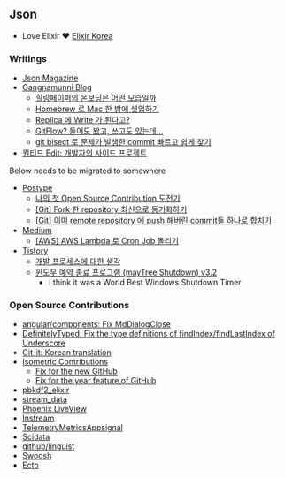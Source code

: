 ## Json

- Love Elixir ❤️ [Elixir Korea](https://github.com/elixir-korea)

### Writings

- [Json Magazine](https://www.facebook.com/json.magazine)
- [Gangnamunni Blog](https://blog.gangnamunni.com/blog)
  - [힐링페이퍼의 온보딩은 어떤 모습일까](https://blog.gangnamunni.com/post/sync_align)
  - [Homebrew 로 Mac 한 방에 셋업하기](https://blog.gangnamunni.com/post/brew_cask_mas)
  - [Replica 에 Write 가 된다고?](https://blog.gangnamunni.com/post/mysql_writable_replica_on_aws)
  - [GitFlow? 들어도 봤고, 쓰고도 있는데...](https://blog.gangnamunni.com/post/understanding_git_flow)
  - [git bisect 로 문제가 발생한 commit 빠르고 쉽게 찾기](https://blog.gangnamunni.com/post/understanding_git_bisect)
- [원티드 Edit: 개발자의 사이드 프로젝트](https://www.wanted.co.kr/events/21_12_s01_b02)
  
Below needs to be migrated to somewhere
- [Postype](https://json.postype.com/)
  - [나의 첫 Open Source Contribution 도전기](https://json.postype.com/post/204838)
  - [[Git] Fork 한 repository 최신으로 동기화하기](https://json.postype.com/post/210431)
  - [[Git] 이미 remote repository 에 push 해버린 commit들 하나로 합치기](https://json.postype.com/post/209499)
- [Medium](https://medium.com/@maytree)
  - [[AWS] AWS Lambda 로 Cron Job 돌리기](https://medium.com/itus-project/aws-aws-lambda-%EB%A1%9C-cron-job-%EB%8F%8C%EB%A6%AC%EA%B8%B0-c1c8875dc288)
- [Tistory](https://maytrees.tistory.com)
  - [개발 프로세스에 대한 생각](https://maytrees.tistory.com/174)
  - [윈도우 예약 종료 프로그램 (mayTree Shutdown) v3.2](https://maytrees.tistory.com/144)
    - I think it was a World Best Windows Shutdown Timer

### Open Source Contributions

- [angular/components: Fix MdDialogClose](https://github.com/angular/components/pull/4332)
- [DefinitelyTyped: Fix the type definitions of findIndex/findLastIndex of Underscore](https://github.com/DefinitelyTyped/DefinitelyTyped/pull/9711)
- [Git-it: Korean translation](https://github.com/jlord/git-it-electron/pull/159)
- [Isometric Contributions](https://github.com/jasonlong/isometric-contributions)
  - [Fix for the new GitHub](https://github.com/jasonlong/isometric-contributions/pull/56)
  - [Fix for the year feature of GitHub](https://github.com/jasonlong/isometric-contributions/pull/59)
- [pbkdf2_elixir](https://github.com/riverrun/pbkdf2_elixir/pull/15)
- [stream_data](https://github.com/whatyouhide/stream_data/pull/154)
- [Phoenix LiveView](https://github.com/phoenixframework/phoenix_live_view/pull/1599)
- [Instream](https://github.com/mneudert/instream/pull/68)
- [TelemetryMetricsAppsignal](https://github.com/surgeventures/telemetry_metrics_appsignal/pull/9)
- [Scidata](https://github.com/elixir-nx/scidata/pull/21)
- [github/linguist](https://github.com/github/linguist/pull/5671)
- [Swoosh](https://github.com/swoosh/swoosh/pull/650)
- [Ecto](https://github.com/elixir-ecto/ecto/pull/3807)

